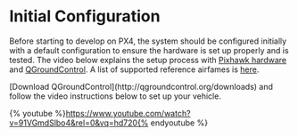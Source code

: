 # Initial Configuration

Before starting to develop on PX4, the system should be configured initially with a default configuration to ensure the hardware is set up properly and is tested. The video below explains the setup process with [Pixhawk hardware](hardware-pixhawk.md) and [QGroundControl](qgroundcontrol-intro.md). A list of supported reference airfames is [here](airframes-architecture.md).

<aside class="tip">
[Download QGroundControl](http://qgroundcontrol.org/downloads) and follow the video instructions below to set up your vehicle.
</aside>

{% youtube %}https://www.youtube.com/watch?v=91VGmdSlbo4&rel=0&vq=hd720{% endyoutube %}
